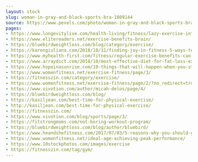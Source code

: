 ```yaml
---
layout: stock
slug: woman-in-gray-and-black-sports-bra-1089144
source: https://www.pexels.com/photo/woman-in-gray-and-black-sports-bra-1089144/
pages:
- https://www.longevitylive.com/health-living/fitness/lazy-exercise-intimidated-conquer-fears/
- https://www.elitereaders.net/exercise-benefits-brain/
- https://bluebirdweightloss.com/blog/category/exercise/
- https://karengiuliana.com/2018/10/11/finding-joy-in-fitness-5-ways-to-enjoy-exercise/
- https://www.myhealth-first.com/fitness/regular-exercise-benefits-can-improve-your-health/
- https://www.arraydict.com/2018/10/most-effective-diet-for-fat-loss-exercise-and-fish-oil-supplements.html
- https://www.hopeinasunrise.com/10-things-that-will-happen-when-you-start-doing-morning-exercise/
- https://www.womenfitness.net/exercise-fitness/page/3/
- https://fitnesszin.com/category/exercise/
- https://www.womenfitness.net/exercise-fitness/page/2/?no_redirect=true
- https://www.vivotion.com/author/micah-delos/page/4/
- https://bluebirdweightloss.com/blog/
- https://kasiljean.com/best-time-for-physical-exercise/
- http://kasiljean.com/best-time-for-physical-exercise/
- https://fitnesszin.com/
- https://www.vivotion.com/blog/sports/page/3/
- https://fitstrongmoms.com/not-boring-workout-program/
- https://bluebirdweightloss.com/blog/author/bluebird/
- https://www.heandshefitness.com/2017/07/03/5-reasons-why-you-should-give-high-intensity-interval-training-workouts-a-try/
- https://www.womenfitness.net/ideal-age-achieving-peak-performance/
- https://www.10stockphotos.com/images/exercise
- https://fitnesszin.com/tag/gym/
---
```

